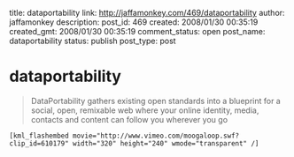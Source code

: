 title: dataportability
link: http://jaffamonkey.com/469/dataportability
author: jaffamonkey
description: 
post_id: 469
created: 2008/01/30 00:35:19
created_gmt: 2008/01/30 00:35:19
comment_status: open
post_name: dataportability
status: publish
post_type: post

# dataportability

> DataPortability gathers existing open standards into a blueprint for a social, open, remixable web where your online identity, media, contacts and content can follow you wherever you go

`[kml_flashembed movie="http://www.vimeo.com/moogaloop.swf?clip_id=610179" width="320" height="240" wmode="transparent" /]`